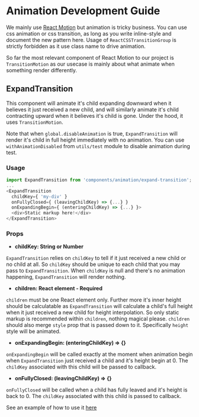 # Animation Development Guide

We mainly use [React Motion](https://github.com/chenglou/react-motion) but animation is tricky business. You can use css animation or css transition, as long as you write inline-style and document the new pattern here. Usage of `ReactCSSTransitionGroup` is strictly forbidden as it use class name to drive animation.

So far the most relevant component of React Motion to our project is `TransitionMotion` as our usecase is mainly about what animate when something render differently.

## ExpandTransition

This component will animate it's child expanding downward when it believes it just received a new child, and will similarly animate it's child contracting upward when it believes it's child is gone. Under the hood, it uses `TransitionMotion`.

Note that when `global.disableAnimation` is true, `ExpandTransition` will render it's child in full height immediately with no animation. You can use `withAnimationDisabled` from `utils/test` module to disable animation during test.

### Usage

```javascript
import ExpandTransition from 'components/animation/expand-transition';
...
<ExpandTransition
  childKey={ 'my-div' }
  onFullyClosed={ (leavingChildKey) => {...} }
  onExpandingBegin={ (enteringChildKey) => {...} }>
  <div>Static markup here!</div>
</ExpandTransition>
```

### Props

- **childKey: String or Number**

`ExpandTransition` relies on `childKey` to tell if it just received a new child or no child at all. So `childKey` should be unique to each child that you may pass to `ExpandTransition`. When `childKey` is null and there's no animation happening, `ExpandTransition` will render nothing.

- **children: React element - Required**

`children` must be one React element only. Further more it's inner height should be calculatable as `ExpandTransition` will calculate a child's full height when it just received a new child for height interpolation. So only static markup is recommended within `children`, nothing magical please. `children` should also merge `style` prop that is passed down to it. Specifically `height` style will be animated.

- **onExpandingBegin: (enteringChildKey) => {}**

`onExpandingBegin` will be called exactly at the moment when animation begin when `ExpandTransition` just received a child and it's height begin at 0. The `childKey` associated with this child will be passed to callback.

- **onFullyClosed: (leavingChildKey) => {}**

`onFullyClosed` will be called when a child has fully leaved and it's height is back to 0. The `childKey` associated with this child is passed to callback.

See an example of how to use it [here](../src/js/components/animation/expand-transition.js)

